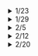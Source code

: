 <details> 
<summary>1/23</summary>

### 공통 문제

- [거리두기 확인하기](https://programmers.co.kr/learn/courses/30/lessons/81302) : O
- [N-Qeen](https://programmers.co.kr/learn/courses/30/lessons/12952) : 미완료
- [문자열 압축](https://programmers.co.kr/learn/courses/30/lessons/60057) : O

### 개인 문제
  
</details>
<details> 

<summary>1/29</summary>
  
### 공통 문제

- [더 맵게](https://programmers.co.kr/learn/courses/30/lessons/42626) : O
- [수식 최대화](https://programmers.co.kr/learn/courses/30/lessons/67257) : O
- [조이스틱](https://programmers.co.kr/learn/courses/30/lessons/42860) : 7개 테스트 통과 X

### 개인 문제
  
- [순위검색](https://programmers.co.kr/learn/courses/30/lessons/72412) : 효율성테스트 통과X

</details>
<details> 

<summary>2/5</summary>
  
### 공통 문제

- [프린터](https://programmers.co.kr/learn/courses/30/lessons/42587) : O
- [주차요금계산](https://programmers.co.kr/learn/courses/30/lessons/92341) : O
- [House Rob II](https://leetcode.com/problems/house-robber-ii/) : 통과 X

### 개인 문제
  

</details>
<details> 

<summary>2/12</summary>
  
### 공통 문제

- [뉴스 클러스터링](https://programmers.co.kr/learn/courses/30/lessons/17677) : O
- [보석쇼핑](https://programmers.co.kr/learn/courses/30/lessons/67258) : O
- [받아쓰기](https://www.acmicpc.net/problem/20542) : O

### 개인 문제
  

</details>

<details> 

<summary>2/20</summary>
  
### 공통 문제

- [크레인 인형뽑기 게임](https://programmers.co.kr/learn/courses/30/lessons/64061) : O
- [튜플](https://programmers.co.kr/learn/courses/30/lessons/61065) : O
- [불량 사용자](https://www.acmicpc.net/problem/64064) : X
- [호텔 방 배정](https://www.acmicpc.net/problem/64063) : X
- [징검다리 건너기](https://www.acmicpc.net/problem/64062) : X

### 개인 문제
  

</details>
